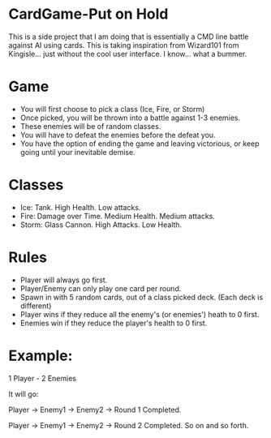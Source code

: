 # CardGame-Put on Hold
This is a side project that I am doing that is essentially a CMD line battle against AI using cards. 
This is taking inspiration from Wizard101 from Kingisle... just without the cool user interface. I know... what a bummer.

# Game
- You will first choose to pick a class (Ice, Fire, or Storm)
- Once picked, you will be thrown into a battle against 1-3 enemies.
- These enemies will be of random classes.
- You will have to defeat the enemies before the defeat you.
- You have the option of ending the game and leaving victorious, or keep going until your inevitable demise.

# Classes
- Ice: Tank. High Health. Low attacks. 
- Fire: Damage over Time. Medium Health. Medium attacks.
- Storm: Glass Cannon. High Attacks. Low Health.

# Rules
- Player will always go first.
- Player/Enemy can only play one card per round.
- Spawn in with 5 random cards, out of a class picked deck. (Each deck is different)
- Player wins if they reduce all the enemy's (or enemies') heath to 0 first.
- Enemies win if they reduce the player's health to 0 first.

# Example:
1 Player - 2 Enemies

It will go:

Player -> Enemy1 -> Enemy2 -> Round 1 Completed. 

Player -> Enemy1 -> Enemy2 -> Round 2 Completed. So on and so forth.
